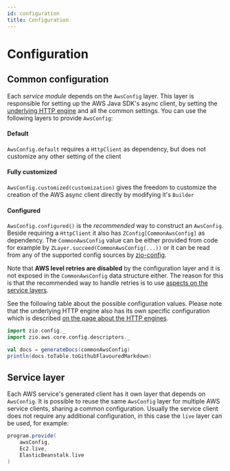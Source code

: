 ```yaml
---
id: configuration
title: Configuration
---
```


# Configuration

## Common configuration

Each _service module_ depends on the `AwsConfig` layer. This layer is responsible for setting up the 
AWS Java SDK's async client, by setting the [underlying HTTP engine](overview_http) and all the common
settings. You can use the following layers to provide `AwsConfig`:

#### Default
`AwsConfig.default` requires a `HttpClient` as dependency, but does not customize any other setting of the client

#### Fully customized
`AwsConfig.customized(customization)` gives the freedom to customize the creation of the AWS async client directly by modifying it's `Builder`

#### Configured
`AwsConfig.configured()` is the *recommended* way to construct an `AwsConfig`. Beside requiring a `HttpClient` it also has `ZConfig[CommonAwsConfig]` as dependency.
The `CommonAwsConfig` value can be either provided from code for example by `ZLayer.succeed(CommonAwsConfig(...))` or it can
be read from any of the supported config sources by [zio-config](https://zio.github.io/zio-config/).

Note that **AWS level retries are disabled** by the configuration layer and it is not exposed in the `CommonAwsConfig` data structure either. The reason for this is that the recommended way to handle retries is to use [aspects on the service layers](overview_aspects).
 
See the following table about the possible configuration values. Please note that the underlying HTTP engine also has its own
specific configuration which is described [on the page about the HTTP engines](overview_http). 

```scala mdoc:passthrough
import zio.config._
import zio.aws.core.config.descriptors._

val docs = generateDocs(commonAwsConfig)
println(docs.toTable.toGithubFlavouredMarkdown)
```

## Service layer
Each AWS service's generated client has it own layer that depends on `AwsConfig`. It is possible to reuse the same `AwsConfig` layer
for multiple AWS service clients, sharing a common configuration. Usually the service client does not require any additional configuration,
in this case the `live` layer can be used, for example:

```scala
program.provide(
    awsConfig,
    Ec2.live,
    ElasticBeanstalk.live
)
```
